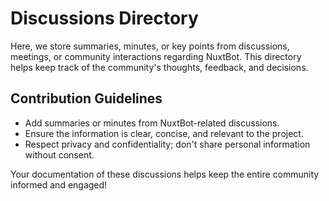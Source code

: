 # Discussions Directory

Here, we store summaries, minutes, or key points from discussions, meetings, or community interactions regarding NuxtBot. This directory helps keep track of the community's thoughts, feedback, and decisions.

## Contribution Guidelines

- Add summaries or minutes from NuxtBot-related discussions.
- Ensure the information is clear, concise, and relevant to the project.
- Respect privacy and confidentiality; don't share personal information without consent.

Your documentation of these discussions helps keep the entire community informed and engaged!
